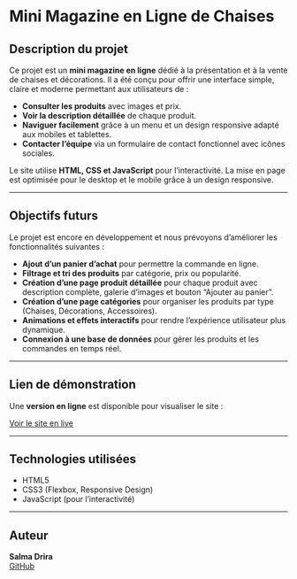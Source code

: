 # Mini Magazine en Ligne de Chaises

## Description du projet
Ce projet est un **mini magazine en ligne** dédié à la présentation et à la vente de chaises et décorations. Il a été conçu pour offrir une interface simple, claire et moderne permettant aux utilisateurs de :  

- **Consulter les produits** avec images et prix.  
- **Voir la description détaillée** de chaque produit.  
- **Naviguer facilement** grâce à un menu et un design responsive adapté aux mobiles et tablettes.  
- **Contacter l’équipe** via un formulaire de contact fonctionnel avec icônes sociales.  

Le site utilise **HTML, CSS et JavaScript** pour l’interactivité. La mise en page est optimisée pour le desktop et le mobile grâce à un design responsive.

---

## Objectifs futurs
Le projet est encore en développement et nous prévoyons d’améliorer les fonctionnalités suivantes :  

- **Ajout d’un panier d’achat** pour permettre la commande en ligne.  
- **Filtrage et tri des produits** par catégorie, prix ou popularité.  
- **Création d’une page produit détaillée** pour chaque produit avec description complète, galerie d’images et bouton “Ajouter au panier”.  
- **Création d’une page catégories** pour organiser les produits par type (Chaises, Décorations, Accessoires).  
- **Animations et effets interactifs** pour rendre l’expérience utilisateur plus dynamique.  
- **Connexion à une base de données** pour gérer les produits et les commandes en temps réel.  

---

## Lien de démonstration
Une **version en ligne** est disponible pour visualiser le site :  

[Voir le site en live](https://DriraSalma.github.io/mini-magazine-en-ligne-de-chaises/)

---


## Technologies utilisées
- HTML5  
- CSS3 (Flexbox, Responsive Design)  
- JavaScript (pour l’interactivité)  

---

## Auteur
**Salma Drira**  
[GitHub](https://github.com/DriraSalma)
